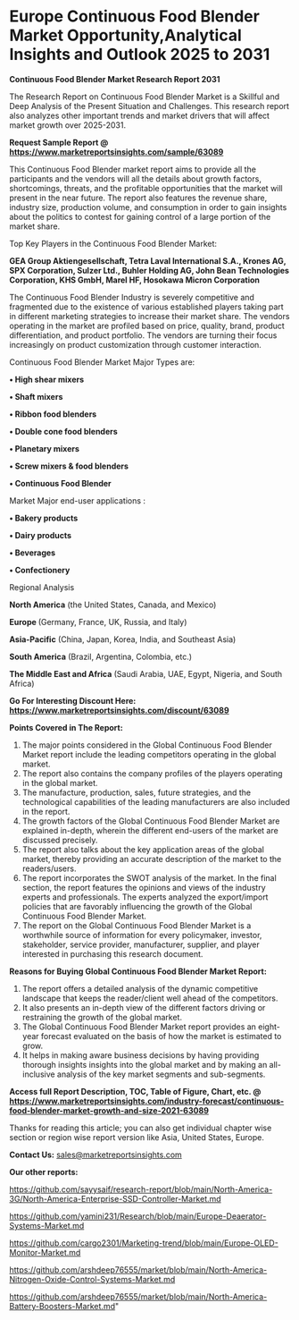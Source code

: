  # Europe Continuous Food Blender Market Opportunity,Analytical Insights and Outlook 2025 to 2031

<strong>Continuous Food Blender Market Research Report 2031</strong>

The Research Report on Continuous Food Blender Market is a Skillful and Deep Analysis of the Present Situation and Challenges. This research report also analyzes other important trends and market drivers that will affect market growth over 2025-2031.

<strong>Request Sample Report @ <a href=https://www.marketreportsinsights.com/sample/63089>https://www.marketreportsinsights.com/sample/63089</a></strong>

This Continuous Food Blender market report aims to provide all the participants and the vendors will all the details about growth factors, shortcomings, threats, and the profitable opportunities that the market will present in the near future. The report also features the revenue share, industry size, production volume, and consumption in order to gain insights about the politics to contest for gaining control of a large portion of the market share.

Top Key Players in the Continuous Food Blender Market:

<strong>GEA Group Aktiengesellschaft, Tetra Laval International S.A., Krones AG, SPX Corporation, Sulzer Ltd., Buhler Holding AG, John Bean Technologies Corporation, KHS GmbH, Marel HF, Hosokawa Micron Corporation</strong>

The Continuous Food Blender Industry is severely competitive and fragmented due to the existence of various established players taking part in different marketing strategies to increase their market share. The vendors operating in the market are profiled based on price, quality, brand, product differentiation, and product portfolio. The vendors are turning their focus increasingly on product customization through customer interaction.

Continuous Food Blender Market Major Types are:

<strong>• High shear mixers

• Shaft mixers

• Ribbon food blenders

• Double cone food blenders

• Planetary mixers

• Screw mixers & food blenders

• Continuous Food Blender</strong>

Market Major end-user applications :

<strong>• Bakery products

• Dairy products

• Beverages

• Confectionery</strong>

Regional Analysis

</u><strong><b>North America</b></strong> (the United States, Canada, and Mexico)

<strong><b>Europe </b></strong>(Germany, France, UK, Russia, and Italy)

<strong><b>Asia-Pacific</b></strong> (China, Japan, Korea, India, and Southeast Asia)

<strong><b>South America</b></strong> (Brazil, Argentina, Colombia, etc.)

<strong><b>The Middle East and Africa</b></strong> (Saudi Arabia, UAE, Egypt, Nigeria, and South Africa)

<strong>Go For Interesting Discount Here: <a href=https://www.marketreportsinsights.com/discount/63089>https://www.marketreportsinsights.com/discount/63089</a></strong>

<strong>Points Covered in The Report:</strong>
<ol>
  <li>The major points considered in the Global Continuous Food Blender Market report include the leading competitors operating in the global market.</li>
  <li>The report also contains the company profiles of the players operating in the global market.</li>
  <li>The manufacture, production, sales, future strategies, and the technological capabilities of the leading manufacturers are also included in the report.</li>
  <li>The growth factors of the Global Continuous Food Blender Market are explained in-depth, wherein the different end-users of the market are discussed precisely.</li>
  <li>The report also talks about the key application areas of the global market, thereby providing an accurate description of the market to the readers/users.</li>
  <li>The report incorporates the SWOT analysis of the market. In the final section, the report features the opinions and views of the industry experts and professionals. The experts analyzed the export/import policies that are favorably influencing the growth of the Global Continuous Food Blender Market.</li>
  <li>The report on the Global Continuous Food Blender Market is a worthwhile source of information for every policymaker, investor, stakeholder, service provider, manufacturer, supplier, and player interested in purchasing this research document.</li>
</ol>
<strong>Reasons for Buying Global Continuous Food Blender Market Report:</strong>

<ol>
  <li>The report offers a detailed analysis of the dynamic competitive landscape that keeps the reader/client well ahead of the competitors.</li>
  <li>It also presents an in-depth view of the different factors driving or restraining the growth of the global market.</li>
  <li>The Global Continuous Food Blender Market report provides an eight-year forecast evaluated on the basis of how the market is estimated to grow.</li>
  <li>It helps in making aware business decisions by having providing thorough insights insights into the global market and by making an all-inclusive analysis of the key market segments and sub-segments.</li>
</ol>
<strong>Access full Report Description, TOC, Table of Figure, Chart, etc. @ <a href=https://www.marketreportsinsights.com/industry-forecast/continuous-food-blender-market-growth-and-size-2021-63089>https://www.marketreportsinsights.com/industry-forecast/continuous-food-blender-market-growth-and-size-2021-63089</a></strong>


Thanks for reading this article; you can also get individual chapter wise section or region wise report version like Asia, United States, Europe.

<strong>Contact Us:</strong>
sales@marketreportsinsights.com

<strong>Our other reports:</strong>

<a href=https://github.com/sayysaif/research-report/blob/main/North-America-3G/North-America-Enterprise-SSD-Controller-Market.md>https://github.com/sayysaif/research-report/blob/main/North-America-3G/North-America-Enterprise-SSD-Controller-Market.md</a>

<a href=https://github.com/yamini231/Research/blob/main/Europe-Deaerator-Systems-Market.md>https://github.com/yamini231/Research/blob/main/Europe-Deaerator-Systems-Market.md</a>

<a href=https://github.com/cargo2301/Marketing-trend/blob/main/Europe-OLED-Monitor-Market.md>https://github.com/cargo2301/Marketing-trend/blob/main/Europe-OLED-Monitor-Market.md</a>

<a href=https://github.com/arshdeep76555/market/blob/main/North-America-Nitrogen-Oxide-Control-Systems-Market.md>https://github.com/arshdeep76555/market/blob/main/North-America-Nitrogen-Oxide-Control-Systems-Market.md</a>

<a href=https://github.com/arshdeep76555/market/blob/main/North-America-Battery-Boosters-Market.md>https://github.com/arshdeep76555/market/blob/main/North-America-Battery-Boosters-Market.md</a>"
